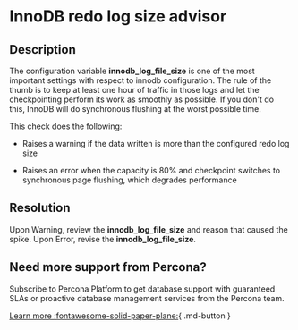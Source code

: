 # InnoDB redo log size advisor

## Description

The configuration variable **innodb_log_file_size** is one of the most important settings with respect to innodb configuration.
The rule of the thumb is to keep at least one hour of traffic in those logs and let the checkpointing perform its work as smoothly as possible. If you don't do this, InnoDB will do synchronous flushing at the worst possible time.

This check does the following:

* Raises a warning if the data written is more than the configured redo log size

* Raises an error when the capacity is 80% and checkpoint switches to synchronous page flushing, which degrades performance

## Resolution

Upon Warning, review the **innodb_log_file_size** and reason that caused the spike. 
Upon Error, revise the **innodb_log_file_size**.


## Need more support from Percona?

Subscribe to Percona Platform to get database support with guaranteed SLAs or proactive database management services from the Percona team.

[Learn more :fontawesome-solid-paper-plane:](https://per.co.na/subscribe){ .md-button }
